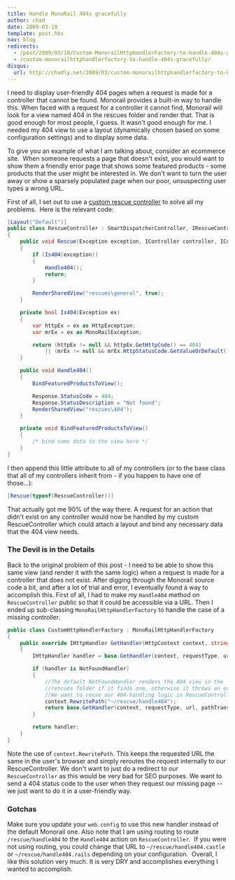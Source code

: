 ```yaml
---
title: Handle MonoRail 404s gracefully
author: chad
date: 2009-03-10
template: post.hbs
nav: blog
redirects:
  - /post/2009/03/10/Custom-MonorailHttpHandlerFactory-to-handle-404s-gracefully.aspx
  - /custom-monorailhttphandlerfactory-to-handle-404s-gracefully/
disqus:
  url: http://chadly.net/2009/03/custom-monorailhttphandlerfactory-to-handle-404s-gracefully/
---
```


I need to display user-friendly 404 pages when a request is made for a controller that cannot be found. Monorail provides a built-in way to handle this. When faced with a request for a controller it cannot find, Monorail will look for a view named 404 in the rescues folder and render that. That is good enough for most people, I guess. It wasn't good enough for me. I needed my 404 view to use a layout (dynamically chosen based on some configuration settings) and to display some data.

To give you an example of what I am talking about, consider an ecommerce site.  When someone requests a page that doesn't exist, you would want to show them a friendly error page that shows some featured products - some products that the user might be interested in. We don't want to turn the user away or show a sparsely populated page when our poor, unsuspecting user types a wrong URL.

First of all, I set out to use a [custom rescue controller](http://justinram.wordpress.com/2009/01/09/monorail-custom-rescue-controller-irescuecontroller/) to solve all my problems.  Here is the relevant code:

```cs
[Layout("Default")]
public class RescueController : SmartDispatcherController, IRescueController
{
    public void Rescue(Exception exception, IController controller, IControllerContext controllerContext)
    {
        if (Is404(exception))
        {
            Handle404();
            return;
        }

        RenderSharedView("rescues\general", true);
    }

    private bool Is404(Exception ex)
    {
        var httpEx = ex as HttpException;
        var mrEx = ex as MonoRailException;

        return (httpEx != null && httpEx.GetHttpCode() == 404)
            || (mrEx != null && mrEx.HttpStatusCode.GetValueOrDefault() == 404);
    }

    public void Handle404()
    {
        BindFeaturedProductsToView();

        Response.StatusCode = 404;
        Response.StatusDescription = "Not found";
        RenderSharedView("rescues\404");
    }

    private void BindFeaturedProductsToView()
    {
        /* bind some data to the view here */
    }
}
```

I then append this little attribute to all of my controllers (or to the base class that all of my controllers inherit from - if you happen to have one of those…):

```cs
[Rescue(typeof(RescueController))]
```

That actually got me 90% of the way there. A request for an action that didn't exist on any controller would now be handled by my custom RescueController which could attach a layout and bind any necessary data that the 404 view needs.

### The Devil is in the Details
Back to the original problem of this post - I need to be able to show this same view (and render it with the same logic) when a request is made for a controller that does not exist. After digging through the Monorail source code a bit, and after a lot of trial and error, I eventually found a way to accomplish this. First of all, I had to make my `Handle404` method on `RescueController` public so that it could be accessible via a URL. Then I ended up sub-classing `MonoRailHttpHandlerFactory` to handle the case of a missing controller.

```cs
public class CustomHttpHandlerFactory : MonoRailHttpHandlerFactory
{
    public override IHttpHandler GetHandler(HttpContext context, string requestType, string url, string pathTranslated)
    {
        IHttpHandler handler = base.GetHandler(context, requestType, url, pathTranslated);

        if (handler is NotFoundHandler)
        {
            //The default NotFoundHandler renders the 404 view in the
            //rescues folder if it finds one, otherwise it throws an exception.
            //We want to reuse our 404-handling logic in RescueController.
            context.RewritePath("~/rescue/handle404");
            return base.GetHandler(context, requestType, url, pathTranslated);
        }

        return handler;
    }
}
```

Note the use of `context.RewritePath`. This keeps the requested URL the same in the user's browser and simply reroutes the request internally to our RescueController. We don't want to just do a redirect to our `RescueController` as this would be very bad for SEO purposes. We want to send a 404 status code to the user when they request our missing page -- we just want to do it in a user-friendly way.

### Gotchas
Make sure you update your `web.config` to use this new handler instead of the default Monorail one. Also note that I am using routing to route `/rescue/handle404` to the `Handle404` action on `RescueController`.  If you were not using routing, you could change that URL to `~/rescue/handle404.castle` or `~/rescue/handle404.rails` depending on your configuration.  Overall, I like this solution very much. It is very DRY and accomplishes everything I wanted to accomplish.